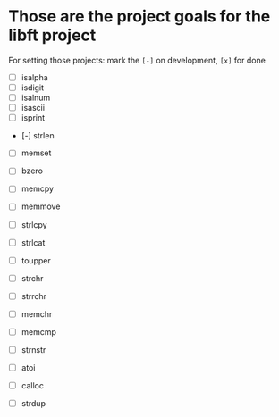 # Those are the project goals for the libft project

For setting those projects:
mark the `[-]` on development, `[x]` for done

- [ ] isalpha
- [ ] isdigit
- [ ] isalnum
- [ ] isascii
- [ ] isprint
- [-] strlen
- [ ] memset
- [ ] bzero
- [ ] memcpy
- [ ] memmove
- [ ] strlcpy
- [ ] strlcat
- [ ] toupper
- [ ] strchr
- [ ] strrchr
- [ ] memchr
- [ ] memcmp
- [ ] strnstr
- [ ] atoi
- [ ] calloc
- [ ] strdup

